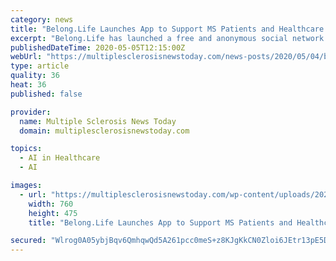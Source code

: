 ```yaml
---
category: news
title: "Belong.Life Launches App to Support MS Patients and Healthcare Professionals"
excerpt: "Belong.Life has launched a free and anonymous social network app to offer support for people with multiple sclerosis (MS), their caregivers, and healthcare professionals. The app is called BelongMS and is now available worldwide."
publishedDateTime: 2020-05-05T12:15:00Z
webUrl: "https://multiplesclerosisnewstoday.com/news-posts/2020/05/04/belonglife-launches-all-in-one-networking-and-navigation-app-to-support-multiple-sclerosis-patients-and-professionals/"
type: article
quality: 36
heat: 36
published: false

provider:
  name: Multiple Sclerosis News Today
  domain: multiplesclerosisnewstoday.com

topics:
  - AI in Healthcare
  - AI

images:
  - url: "https://multiplesclerosisnewstoday.com/wp-content/uploads/2020/02/shutterstock_570636568-760x475.jpg"
    width: 760
    height: 475
    title: "Belong.Life Launches App to Support MS Patients and Healthcare Professionals"

secured: "Wlrog0A05ybjBqv6QmhqwQd5A261pcc0meS+z8KJgKkCN0Zloi6JEtr13pE5DGb+buzlCjHpnovEPoD7eFgBSIr4f9zINO0b/veeh6P4a2mDBdnMaZ7VPJheCS5uvrPR/+v5D3T8x7MrNu5K6IbqCl6NqBdPztC2NjRMlTFx/X9K+diP2rpPN+omKE7MqDrFrSdQXU/TU1f4OIK75Dwdvep41VeaFtjXoFiEJDhI7Ng57qYOwTCnmWTHOPLtmzExX5C9aezkFxVUsZVPlBCm7/LmeoVGUvC8P1Fo1N9CsgNz3Yp8SdNtmBTQiExBdFpw/zdO5Z0HBeExvCeqQcdba/rvcluyi+Ad7NDCvAELFcqIxTbx/kARHgV/hWezxkbS0y0uLjs2KoAD9vwQMXlX4HznaIpiAi0cqIc0vwdNiKiFlMM7Q9t3vsEOXEnJjZSc2xfxgrTW4ElCGnIORAA6dkbo+xpoeIYMmWdpWmhXwHI=;NTakzt+zlpab+qJblYcIBQ=="
---
```


